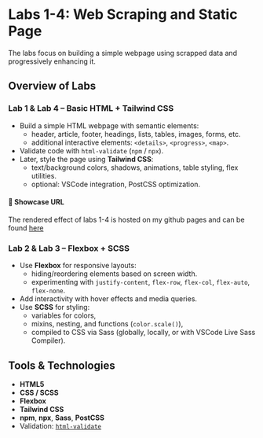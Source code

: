 # Labs 1-4: Web Scraping and Static Page

The labs focus on building a simple webpage using scrapped data and progressively enhancing it. 

## Overview of Labs

### Lab 1 & Lab 4 – Basic HTML + Tailwind CSS
- Build a simple HTML webpage with semantic elements:
  - header, article, footer, headings, lists, tables, images, forms, etc.
  - additional interactive elements: `<details>`, `<progress>`, `<map>`.
- Validate code with `html-validate` (`npm` / `npx`).
- Later, style the page using **Tailwind CSS**:
  - text/background colors, shadows, animations, table styling, flex utilities.
  - optional: VSCode integration, PostCSS optimization.
 
#### 🔗 Showcase URL
The rendered effect of labs 1-4 is hosted on my github pages and can be found [here](https://makuwadev.github.io/marvelrivals/index.html)

### Lab 2 & Lab 3 – Flexbox + SCSS
- Use **Flexbox** for responsive layouts:
  - hiding/reordering elements based on screen width.
  - experimenting with `justify-content`, `flex-row`, `flex-col`, `flex-auto`, `flex-none`.
- Add interactivity with hover effects and media queries.
- Use **SCSS** for styling:
  - variables for colors,
  - mixins, nesting, and functions (`color.scale()`),
  - compiled to CSS via Sass (globally, locally, or with VSCode Live Sass Compiler).

## Tools & Technologies
- **HTML5**
- **CSS / SCSS**
- **Flexbox**
- **Tailwind CSS**
- **npm**, **npx**, **Sass**, **PostCSS**
- Validation: [`html-validate`](https://www.npmjs.com/package/html-validate)
